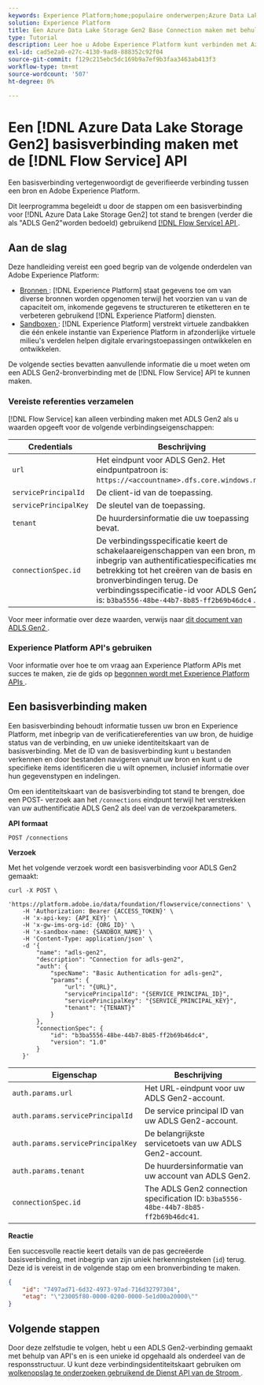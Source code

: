 ```yaml
---
keywords: Experience Platform;home;populaire onderwerpen;Azure Data Lake Storage Gen2;azure data Lake storage;Azure
solution: Experience Platform
title: Een Azure Data Lake Storage Gen2 Base Connection maken met behulp van de Flow Service API
type: Tutorial
description: Leer hoe u Adobe Experience Platform kunt verbinden met Azure Data Lake Storage Gen2 met behulp van de Flow Service API.
exl-id: cad5e2a0-e27c-4130-9ad8-888352c92f04
source-git-commit: f129c215ebc5dc169b9a7ef9b3faa3463ab413f3
workflow-type: tm+mt
source-wordcount: '507'
ht-degree: 0%

---
```


# Een [!DNL Azure Data Lake Storage Gen2] basisverbinding maken met de [!DNL Flow Service] API

Een basisverbinding vertegenwoordigt de geverifieerde verbinding tussen een bron en Adobe Experience Platform.

Dit leerprogramma begeleidt u door de stappen om een basisverbinding voor [!DNL Azure Data Lake Storage Gen2] tot stand te brengen (verder die als &quot;ADLS Gen2&quot;worden bedoeld) gebruikend [[!DNL Flow Service]  API ](https://www.adobe.io/experience-platform-apis/references/flow-service/).

## Aan de slag

Deze handleiding vereist een goed begrip van de volgende onderdelen van Adobe Experience Platform:

* [ Bronnen ](../../../../home.md): [!DNL Experience Platform] staat gegevens toe om van diverse bronnen worden opgenomen terwijl het voorzien van u van de capaciteit om, inkomende gegevens te structureren te etiketteren en te verbeteren gebruikend [!DNL Experience Platform] diensten.
* [ Sandboxen ](../../../../../sandboxes/home.md): [!DNL Experience Platform] verstrekt virtuele zandbakken die één enkele instantie van Experience Platform in afzonderlijke virtuele milieu&#39;s verdelen helpen digitale ervaringstoepassingen ontwikkelen en ontwikkelen.

De volgende secties bevatten aanvullende informatie die u moet weten om een ADLS Gen2-bronverbinding met de [!DNL Flow Service] API te kunnen maken.

### Vereiste referenties verzamelen

[!DNL Flow Service] kan alleen verbinding maken met ADLS Gen2 als u waarden opgeeft voor de volgende verbindingseigenschappen:

| Credentials | Beschrijving |
| ---------- | ----------- |
| `url` | Het eindpunt voor ADLS Gen2. Het eindpuntpatroon is: `https://<accountname>.dfs.core.windows.net`. |
| `servicePrincipalId` | De client-id van de toepassing. |
| `servicePrincipalKey` | De sleutel van de toepassing. |
| `tenant` | De huurdersinformatie die uw toepassing bevat. |
| `connectionSpec.id` | De verbindingsspecificatie keert de schakelaareigenschappen van een bron, met inbegrip van authentificatiespecificaties met betrekking tot het creëren van de basis en bronverbindingen terug. De verbindingsspecificatie-id voor ADLS Gen2 is: `b3ba5556-48be-44b7-8b85-ff2b69b46dc4` . |

Voor meer informatie over deze waarden, verwijs naar [ dit document van ADLS Gen2 ](https://docs.microsoft.com/en-us/azure/data-factory/connector-azure-data-lake-storage).

### Experience Platform API&#39;s gebruiken

Voor informatie over hoe te om vraag aan Experience Platform APIs met succes te maken, zie de gids op [ begonnen wordt met Experience Platform APIs ](../../../../../landing/api-guide.md).

## Een basisverbinding maken

Een basisverbinding behoudt informatie tussen uw bron en Experience Platform, met inbegrip van de verificatiereferenties van uw bron, de huidige status van de verbinding, en uw unieke identiteitskaart van de basisverbinding. Met de ID van de basisverbinding kunt u bestanden verkennen en door bestanden navigeren vanuit uw bron en kunt u de specifieke items identificeren die u wilt opnemen, inclusief informatie over hun gegevenstypen en indelingen.

Om een identiteitskaart van de basisverbinding tot stand te brengen, doe een POST- verzoek aan het `/connections` eindpunt terwijl het verstrekken van uw authentificatie ADLS Gen2 als deel van de verzoekparameters.

**API formaat**

```http
POST /connections
```

**Verzoek**

Met het volgende verzoek wordt een basisverbinding voor ADLS Gen2 gemaakt:

```shell
curl -X POST \
    'https://platform.adobe.io/data/foundation/flowservice/connections' \
    -H 'Authorization: Bearer {ACCESS_TOKEN}' \
    -H 'x-api-key: {API_KEY}' \
    -H 'x-gw-ims-org-id: {ORG_ID}' \
    -H 'x-sandbox-name: {SANDBOX_NAME}' \
    -H 'Content-Type: application/json' \
    -d '{
        "name": "adls-gen2",
        "description": "Connection for adls-gen2",
        "auth": {
            "specName": "Basic Authentication for adls-gen2",
            "params": {
                "url": "{URL}",
                "servicePrincipalId": "{SERVICE_PRINCIPAL_ID}",
                "servicePrincipalKey": "{SERVICE_PRINCIPAL_KEY}",
                "tenant": "{TENANT}"
            }
        },
        "connectionSpec": {
            "id": "b3ba5556-48be-44b7-8b85-ff2b69b46dc4",
            "version": "1.0"
        }
    }'
```

| Eigenschap | Beschrijving |
| -------- | ----------- |
| `auth.params.url` | Het URL-eindpunt voor uw ADLS Gen2-account. |
| `auth.params.servicePrincipalId` | De service principal ID van uw ADLS Gen2-account. |
| `auth.params.servicePrincipalKey` | De belangrijkste servicetoets van uw ADLS Gen2-account. |
| `auth.params.tenant` | De huurdersinformatie van uw account van ADLS Gen2. |
| `connectionSpec.id` | The ADLS Gen2 connection specification ID: `b3ba5556-48be-44b7-8b85-ff2b69b46dc41`. |

**Reactie**

Een succesvolle reactie keert details van de pas gecreëerde basisverbinding, met inbegrip van zijn uniek herkenningsteken (`id`) terug. Deze id is vereist in de volgende stap om een bronverbinding te maken.

```json
{
    "id": "7497ad71-6d32-4973-97ad-716d32797304",
    "etag": "\"23005f80-0000-0200-0000-5e1d00a20000\""
}
```

## Volgende stappen

Door deze zelfstudie te volgen, hebt u een ADLS Gen2-verbinding gemaakt met behulp van API&#39;s en is een unieke id opgehaald als onderdeel van de responsstructuur. U kunt deze verbindingsidentiteitskaart gebruiken om [ wolkenopslag te onderzoeken gebruikend de Dienst API van de Stroom ](../../explore/cloud-storage.md).
